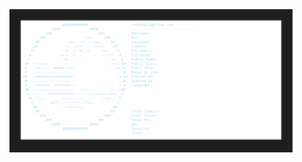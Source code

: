 <div align="center" style="background-color:#1e1e1e; padding:20px;">
  <img src="out/fetch.png" alt="Github Fetch">
</div>
